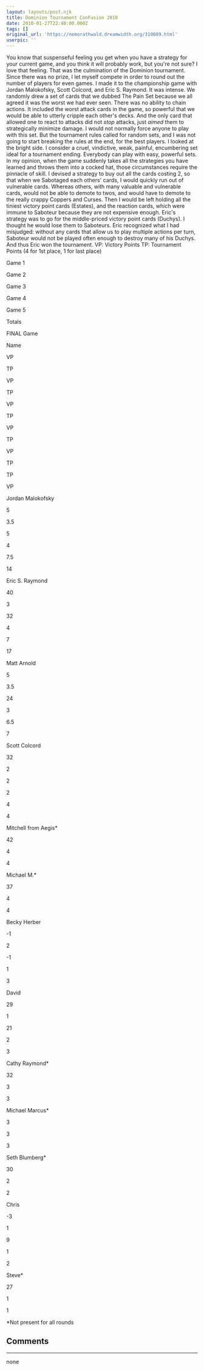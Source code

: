 ```yaml
---
layout: layouts/post.njk
title: Dominion Tournament ConFusion 2010
date: 2010-01-27T22:40:00.000Z
tags: []
original_url: 'https://nemorathwald.dreamwidth.org/310089.html'
userpic: ''
---
```

You know that suspenseful feeling you get when you have a strategy for your current game, and you think it will probably work, but you're not sure? I love that feeling. That was the culmination of the Dominion tournament. Since there was no prize, I let myself compete in order to round out the number of players for even games. I made it to the championship game with Jordan Malokofsky, Scott Colcord, and Eric S. Raymond. It was intense. We randomly drew a set of cards that we dubbed The Pain Set because we all agreed it was the worst we had ever seen. There was no ability to chain actions. It included the worst attack cards in the game, so powerful that we would be able to utterly cripple each other's decks. And the only card that allowed one to react to attacks did not _stop_ attacks, just _aimed_ them to strategically minimize damage. I would not normally force anyone to play with this set. But the tournament rules called for random sets, and I was not going to start breaking the rules at the end, for the best players. I looked at the bright side. I consider a cruel, vindictive, weak, painful, encumbering set ideal for a tournament ending. Everybody can play with easy, powerful sets. In my opinion, when the game suddenly takes all the strategies you have learned and throws them into a cocked hat, those circumstances require the pinnacle of skill. I devised a strategy to buy out all the cards costing 2, so that when we Sabotaged each others' cards, I would quickly run out of vulnerable cards. Whereas others, with many valuable and vulnerable cards, would not be able to demote to twos, and would have to demote to the really crappy Coppers and Curses. Then I would be left holding all the tiniest victory point cards (Estates), and the reaction cards, which were immune to Saboteur because they are not expensive enough. Eric's strategy was to go for the middle-priced victory point cards (Duchys). I thought he would lose them to Saboteurs. Eric recognized what I had misjudged: without any cards that allow us to play multiple actions per turn, Saboteur would not be played often enough to destroy many of his Duchys. And thus Eric won the tournament. VP: Victory Points TP: Tournament Points (4 for 1st place, 1 for last place)

Game 1

Game 2

Game 3

Game 4

Game 5

Totals

FINAL Game

Name

VP

TP

VP

TP

VP

TP

VP

TP

VP

TP

TP

VP

Jordan Malokofsky

5

3.5

5

4

7.5

14

Eric S. Raymond

40

3

32

4

7

17

Matt Arnold

5

3.5

24

3

6.5

7

Scott Colcord

32

2

2

2

4

4

Mitchell from Aegis\*

42

4

4

Michael M.\*

37

4

4

Becky Herber

\-1

2

\-1

1

3

David

29

1

21

2

3

Cathy Raymond\*

32

3

3

Michael Marcus\*

3

3

3

Seth Blumberg\*

30

2

2

Chris

\-3

1

9

1

2

Steve\*

27

1

1

\*Not present for all rounds

## Comments

---

none
